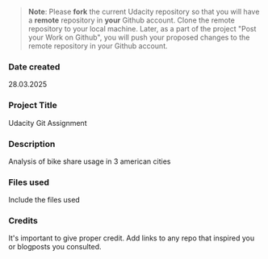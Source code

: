>**Note**: Please **fork** the current Udacity repository so that you will have a **remote** repository in **your** Github account. Clone the remote repository to your local machine. Later, as a part of the project "Post your Work on Github", you will push your proposed changes to the remote repository in your Github account.

### Date created
28.03.2025

### Project Title
Udacity Git Assignment

### Description
Analysis of bike share usage in 3 american cities

### Files used
Include the files used

### Credits
It's important to give proper credit. Add links to any repo that inspired you or blogposts you consulted.


